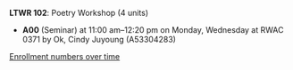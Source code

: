 **LTWR 102**: Poetry Workshop (4 units)

- **A00** (Seminar) at 11:00 am–12:20 pm on Monday, Wednesday at RWAC 0371 by Ok, Cindy Juyoung (A53304283)

[Enrollment numbers over time](./LTWR102.tsv)
